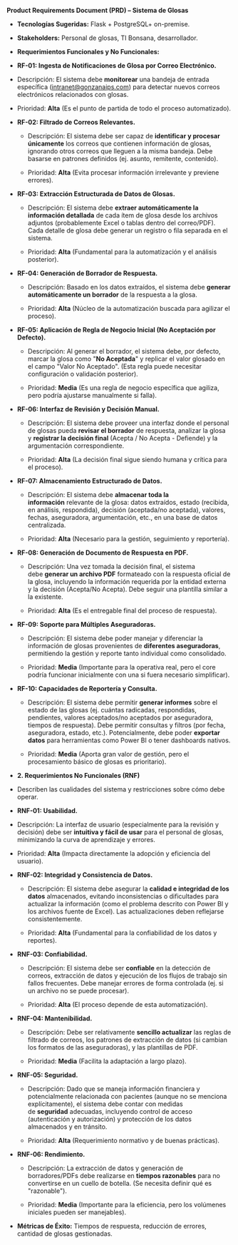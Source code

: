 **Product Requirements Document (PRD) – Sistema de Glosas**

*   **Tecnologías Sugeridas:** Flask + PostgreSQL+ on-premise.
    
*   **Stakeholders:** Personal de glosas, TI Bonsana, desarrollador.
    
*   **Requerimientos Funcionales y No Funcionales:**
    
*   **RF-01: Ingesta de Notificaciones de Glosa por Correo Electrónico.**
    

*   Descripción: El sistema debe **monitorear** una bandeja de entrada específica (intranet@gonzanaips.com) para detectar nuevos correos electrónicos relacionados con glosas.
    
    
*   Prioridad: **Alta** (Es el punto de partida de todo el proceso automatizado).
    
*   **RF-02: Filtrado de Correos Relevantes.**
    
    *   Descripción: El sistema debe ser capaz de **identificar y procesar únicamente** los correos que contienen información de glosas, ignorando otros correos que lleguen a la misma bandeja. Debe basarse en patrones definidos (ej. asunto, remitente, contenido).
        
        
    *   Prioridad: **Alta** (Evita procesar información irrelevante y previene errores).
        
*   **RF-03: Extracción Estructurada de Datos de Glosas.**
    
    *   Descripción: El sistema debe **extraer automáticamente la información detallada** de cada ítem de glosa desde los archivos adjuntos (probablemente Excel o tablas dentro del correo/PDF). Cada detalle de glosa debe generar un registro o fila separada en el sistema.
        
        
    *   Prioridad: **Alta** (Fundamental para la automatización y el análisis posterior).
        
*   **RF-04: Generación de Borrador de Respuesta.**
    
    *   Descripción: Basado en los datos extraídos, el sistema debe **generar automáticamente un borrador** de la respuesta a la glosa.
   
    *   Prioridad: **Alta** (Núcleo de la automatización buscada para agilizar el proceso).
        
*   **RF-05: Aplicación de Regla de Negocio Inicial (No Aceptación por Defecto).**
    
    *   Descripción: Al generar el borrador, el sistema debe, por defecto, marcar la glosa como "**No Aceptada**" y replicar el valor glosado en el campo "Valor No Aceptado". (Esta regla puede necesitar configuración o validación posterior).
              
    *   Prioridad: **Media** (Es una regla de negocio específica que agiliza, pero podría ajustarse manualmente si falla).
        
*   **RF-06: Interfaz de Revisión y Decisión Manual.**
    
    *   Descripción: El sistema debe proveer una interfaz donde el personal de glosas pueda **revisar el borrador** de respuesta, analizar la glosa y **registrar la decisión final** (Acepta / No Acepta - Defiende) y la argumentación correspondiente.
     
    *   Prioridad: **Alta** (La decisión final sigue siendo humana y crítica para el proceso).
        
*   **RF-07: Almacenamiento Estructurado de Datos.**
    
    *   Descripción: El sistema debe **almacenar toda la información** relevante de la glosa: datos extraídos, estado (recibida, en análisis, respondida), decisión (aceptada/no aceptada), valores, fechas, aseguradora, argumentación, etc., en una base de datos centralizada.
        
   
    *   Prioridad: **Alta** (Necesario para la gestión, seguimiento y reportería).
        
*   **RF-08: Generación de Documento de Respuesta en PDF.**
    
    *   Descripción: Una vez tomada la decisión final, el sistema debe **generar un archivo PDF** formateado con la respuesta oficial de la glosa, incluyendo la información requerida por la entidad externa y la decisión (Acepta/No Acepta). Debe seguir una plantilla similar a la existente.
            
    *   Prioridad: **Alta** (Es el entregable final del proceso de respuesta).
        
*   **RF-09: Soporte para Múltiples Aseguradoras.**
    
    *   Descripción: El sistema debe poder manejar y diferenciar la información de glosas provenientes de **diferentes aseguradoras**, permitiendo la gestión y reporte tanto individual como consolidado.
        
     
    *   Prioridad: **Media** (Importante para la operativa real, pero el core podría funcionar inicialmente con una si fuera necesario simplificar).
        
*   **RF-10: Capacidades de Reportería y Consulta.**
    
    *   Descripción: El sistema debe permitir **generar informes** sobre el estado de las glosas (ej. cuántas radicadas, respondidas, pendientes, valores aceptados/no aceptados por aseguradora, tiempos de respuesta). Debe permitir consultas y filtros (por fecha, aseguradora, estado, etc.). Potencialmente, debe poder **exportar datos** para herramientas como Power BI o tener dashboards nativos.
            
    *   Prioridad: **Media** (Aporta gran valor de gestión, pero el procesamiento básico de glosas es prioritario).
        
*   **2\. Requerimientos No Funcionales (RNF)**
    
*   Describen las cualidades del sistema y restricciones sobre cómo debe operar.
    
*   **RNF-01: Usabilidad.**
    

*   Descripción: La interfaz de usuario (especialmente para la revisión y decisión) debe ser **intuitiva y fácil de usar** para el personal de glosas, minimizando la curva de aprendizaje y errores.
    
*   Prioridad: **Alta** (Impacta directamente la adopción y eficiencia del usuario).
    
*   **RNF-02: Integridad y Consistencia de Datos.**
    
    *   Descripción: El sistema debe asegurar la **calidad e integridad de los datos** almacenados, evitando inconsistencias o dificultades para actualizar la información (como el problema descrito con Power BI y los archivos fuente de Excel). Las actualizaciones deben reflejarse consistentemente.
            
    *   Prioridad: **Alta** (Fundamental para la confiabilidad de los datos y reportes).
        
*   **RNF-03: Confiabilidad.**
    
    *   Descripción: El sistema debe ser **confiable** en la detección de correos, extracción de datos y ejecución de los flujos de trabajo sin fallos frecuentes. Debe manejar errores de forma controlada (ej. si un archivo no se puede procesar).
  
    *   Prioridad: **Alta** (El proceso depende de esta automatización).
        
*   **RNF-04: Mantenibilidad.**
    
    *   Descripción: Debe ser relativamente **sencillo actualizar** las reglas de filtrado de correos, los patrones de extracción de datos (si cambian los formatos de las aseguradoras), y las plantillas de PDF.
        
     
    *   Prioridad: **Media** (Facilita la adaptación a largo plazo).
        
*   **RNF-05: Seguridad.**
    
    *   Descripción: Dado que se maneja información financiera y potencialmente relacionada con pacientes (aunque no se menciona explícitamente), el sistema debe contar con medidas de **seguridad** adecuadas, incluyendo control de acceso (autenticación y autorización) y protección de los datos almacenados y en tránsito.
           
    *   Prioridad: **Alta** (Requerimiento normativo y de buenas prácticas).
        
*   **RNF-06: Rendimiento.**
    
    *   Descripción: La extracción de datos y generación de borradores/PDFs debe realizarse en **tiempos razonables** para no convertirse en un cuello de botella. (Se necesita definir qué es "razonable").
              
    *   Prioridad: **Media** (Importante para la eficiencia, pero los volúmenes iniciales pueden ser manejables).
        
*   **Métricas de Éxito:** Tiempos de respuesta, reducción de errores, cantidad de glosas gestionadas.